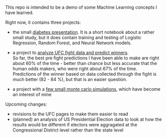 This repo is intended to be a demo of some Machine Learning concepts I have learned.

Right now, it contains three projects:

* the small <a href="diabetes/diabetes_presentation.ipynb">diabetes
 presentation</a>.  It is a
 short notebook about a rather small study, but it does contain training and testing of Logistic Regression, Random
  Forest, and Neural Network models.

* a project to <a href="ufc/presentation.ipynb">analyze UFC fight data and predict winners</a>.  
So far, the best pre fight predictions I have been able to make are right about 60% of the time - better than chance but less accurate that the human odds makers, who were right about 67% of the time.  
Predictions of the winner based on data collected through the fight is much better (82 - 84 %), but that is an easier
 question.
 
 * a project with a <a href="monte">few small monte carlo simulations</a>, which have become an interest of mine


Upcoming changes:

* revisions to the UFC pages to make them easier to read
* (planned) an analysis of US Presidential Election data to look at how the results would be different if electors
 were aggragated at the Congressional District level rather than the state level

